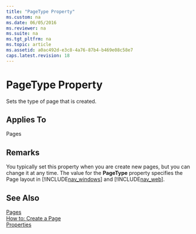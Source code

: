 ```yaml
---
title: "PageType Property"
ms.custom: na
ms.date: 06/05/2016
ms.reviewer: na
ms.suite: na
ms.tgt_pltfrm: na
ms.topic: article
ms.assetid: a0ac492d-e3c8-4a76-87b4-b469e08c58e7
caps.latest.revision: 18
---
```

# PageType Property
Sets the type of page that is created.  
  
## Applies To  
 Pages  
  
## Remarks  
 You typically set this property when you are create new pages, but you can change it at any time. The value for the **PageType** property specifies the Page layout in [!INCLUDE[nav_windows](includes/nav_windows_md.md)] and [!INCLUDE[nav_web](includes/nav_web_md.md)].  
  
## See Also  
 [Pages](Pages.md)   
 [How to: Create a Page](../Topic/How%20to:%20Create%20a%20Page.md)   
 [Properties](Properties.md)